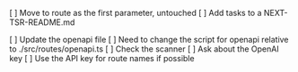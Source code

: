 [ ] Move to route as the first parameter, untouched
[ ] Add tasks to a NEXT-TSR-README.md

[ ] Update the openapi file
[ ] Need to change the script for openapi relative to ./src/routes/openapi.ts
[ ] Check the scanner
[ ] Ask about the OpenAI key
[ ] Use the API key for route names if possible

